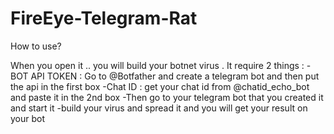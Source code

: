 # FireEye-Telegram-Rat

How to use?

When you open it .. you will build your botnet virus . It require 2 things :
-BOT API TOKEN :
Go to @Botfather and create a telegram bot and then put the api in the first box
-Chat ID : get your chat id from @chatid_echo_bot and paste it in the 2nd box
-Then go to your telegram bot that you created it and start it -build your virus and spread it and you will get your result on your bot
